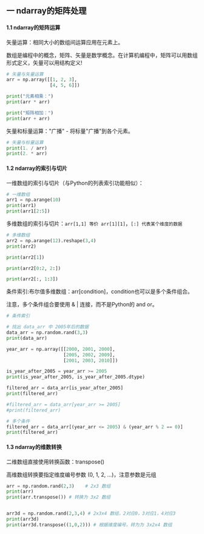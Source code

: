 ## 一 ndarray的矩阵处理

#### 1.1 ndarray的矩阵运算

矢量运算：相同大小的数组间运算应用在元素上。  

数组是编程中的概念，矩阵、矢量是数学概念。在计算机编程中，矩阵可以用数组形式定义，矢量可以用结构定义!  

```py
# 矢量与矢量运算
arr = np.array([[1, 2, 3],
                [4, 5, 6]])

print("元素相乘：")
print(arr * arr)

print("矩阵相加：")
print(arr + arr)
```

矢量和标量运算："广播" - 将标量"广播"到各个元素。
```py
# 矢量与标量运算
print(1. / arr)
print(2. * arr)
```

#### 1.2 ndarray的索引与切片

一维数组的索引与切片（与Python的列表索引功能相似）：
```py
# 一维数组
arr1 = np.arange(10)
print(arr1)
print(arr1[2:5])
 ```

多维数组的索引与切片：`arr[1,1] 等价 arr[1][1]`，`[:] 代表某个维度的数据`
```py
# 多维数组
arr2 = np.arange(12).reshape(3,4)
print(arr2)

print(arr2[1])

print(arr2[0:2, 2:])

print(arr2[:, 1:3])
```

条件索引:布尔值多维数组：arr[condition]，condition也可以是多个条件组合。  

注意，多个条件组合要使用 & | 连接，而不是Python的 and or。  

```py
# 条件索引

# 找出 data_arr 中 2005年后的数据
data_arr = np.random.rand(3,3)
print(data_arr)

year_arr = np.array([[2000, 2001, 2000],
                     [2005, 2002, 2009],
                     [2001, 2003, 2010]])

is_year_after_2005 = year_arr >= 2005
print(is_year_after_2005, is_year_after_2005.dtype)

filtered_arr = data_arr[is_year_after_2005]
print(filtered_arr)

#filtered_arr = data_arr[year_arr >= 2005]
#print(filtered_arr)

# 多个条件
filtered_arr = data_arr[(year_arr <= 2005) & (year_arr % 2 == 0)]
print(filtered_arr)
```

#### 1.3 ndarray的维数转换

二维数组直接使用转换函数：transpose()  

高维数组转换要指定维度编号参数 (0, 1, 2, …)，注意参数是元组  

```py
arr = np.random.rand(2,3)    # 2x3 数组
print(arr)    
print(arr.transpose()) # 转换为 3x2 数组


arr3d = np.random.rand(2,3,4) # 2x3x4 数组，2对应0，3对应1，4对应3
print(arr3d)
print(arr3d.transpose((1,0,2))) # 根据维度编号，转为为 3x2x4 数组
```

